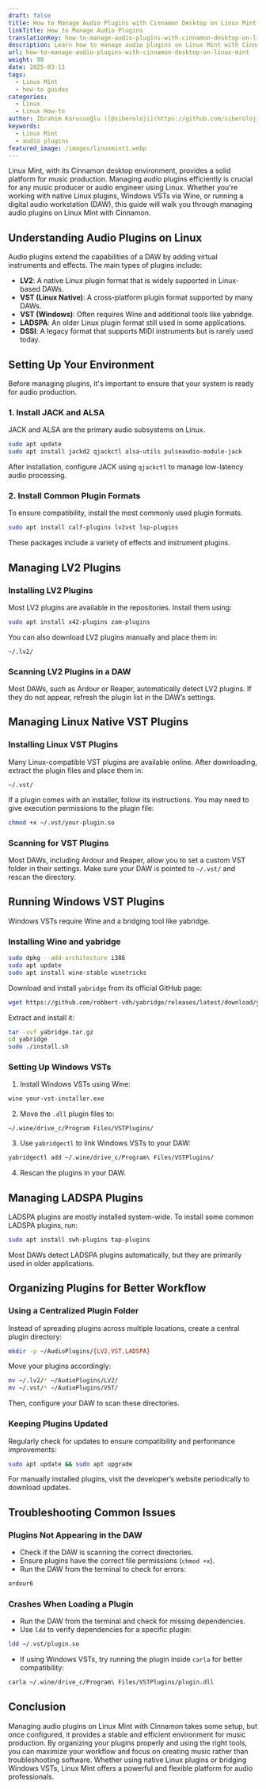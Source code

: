 ```yaml
---
draft: false
title: How to Manage Audio Plugins with Cinnamon Desktop on Linux Mint
linkTitle: How to Manage Audio Plugins
translationKey: how-to-manage-audio-plugins-with-cinnamon-desktop-on-linux-mint
description: Learn how to manage audio plugins on Linux Mint with Cinnamon.
url: how-to-manage-audio-plugins-with-cinnamon-desktop-on-linux-mint
weight: 90
date: 2025-03-11
tags:
  - Linux Mint
  - how-to guides
categories:
  - Linux
  - Linux How-to
author: İbrahim Korucuoğlu ([@siberoloji](https://github.com/siberoloji))
keywords:
  - Linux Mint
  - audio plugins
featured_image: /images/linuxmint1.webp
---
```

Linux Mint, with its Cinnamon desktop environment, provides a solid platform for music production. Managing audio plugins efficiently is crucial for any music producer or audio engineer using Linux. Whether you're working with native Linux plugins, Windows VSTs via Wine, or running a digital audio workstation (DAW), this guide will walk you through managing audio plugins on Linux Mint with Cinnamon.

## Understanding Audio Plugins on Linux

Audio plugins extend the capabilities of a DAW by adding virtual instruments and effects. The main types of plugins include:

- **LV2**: A native Linux plugin format that is widely supported in Linux-based DAWs.
- **VST (Linux Native)**: A cross-platform plugin format supported by many DAWs.
- **VST (Windows)**: Often requires Wine and additional tools like yabridge.
- **LADSPA**: An older Linux plugin format still used in some applications.
- **DSSI**: A legacy format that supports MIDI instruments but is rarely used today.

## Setting Up Your Environment

Before managing plugins, it's important to ensure that your system is ready for audio production.

### 1. Install JACK and ALSA

JACK and ALSA are the primary audio subsystems on Linux.

```bash
sudo apt update
sudo apt install jackd2 qjackctl alsa-utils pulseaudio-module-jack
```

After installation, configure JACK using `qjackctl` to manage low-latency audio processing.

### 2. Install Common Plugin Formats

To ensure compatibility, install the most commonly used plugin formats.

```bash
sudo apt install calf-plugins lv2vst lsp-plugins
```

These packages include a variety of effects and instrument plugins.

## Managing LV2 Plugins

### Installing LV2 Plugins

Most LV2 plugins are available in the repositories. Install them using:

```bash
sudo apt install x42-plugins zam-plugins
```

You can also download LV2 plugins manually and place them in:

```
~/.lv2/
```

### Scanning LV2 Plugins in a DAW

Most DAWs, such as Ardour or Reaper, automatically detect LV2 plugins. If they do not appear, refresh the plugin list in the DAW’s settings.

## Managing Linux Native VST Plugins

### Installing Linux VST Plugins

Many Linux-compatible VST plugins are available online. After downloading, extract the plugin files and place them in:

```
~/.vst/
```

If a plugin comes with an installer, follow its instructions. You may need to give execution permissions to the plugin file:

```bash
chmod +x ~/.vst/your-plugin.so
```

### Scanning for VST Plugins

Most DAWs, including Ardour and Reaper, allow you to set a custom VST folder in their settings. Make sure your DAW is pointed to `~/.vst/` and rescan the directory.

## Running Windows VST Plugins

Windows VSTs require Wine and a bridging tool like yabridge.

### Installing Wine and yabridge

```bash
sudo dpkg --add-architecture i386
sudo apt update
sudo apt install wine-stable winetricks
```

Download and install `yabridge` from its official GitHub page:

```bash
wget https://github.com/robbert-vdh/yabridge/releases/latest/download/yabridge.tar.gz
```

Extract and install it:

```bash
tar -xvf yabridge.tar.gz
cd yabridge
sudo ./install.sh
```

### Setting Up Windows VSTs

1. Install Windows VSTs using Wine:

```bash
wine your-vst-installer.exe
```

2. Move the `.dll` plugin files to:

```
~/.wine/drive_c/Program Files/VSTPlugins/
```

3. Use `yabridgectl` to link Windows VSTs to your DAW:

```bash
yabridgectl add ~/.wine/drive_c/Program\ Files/VSTPlugins/
```

4. Rescan the plugins in your DAW.

## Managing LADSPA Plugins

LADSPA plugins are mostly installed system-wide. To install some common LADSPA plugins, run:

```bash
sudo apt install swh-plugins tap-plugins
```

Most DAWs detect LADSPA plugins automatically, but they are primarily used in older applications.

## Organizing Plugins for Better Workflow

### Using a Centralized Plugin Folder

Instead of spreading plugins across multiple locations, create a central plugin directory:

```bash
mkdir -p ~/AudioPlugins/{LV2,VST,LADSPA}
```

Move your plugins accordingly:

```bash
mv ~/.lv2/* ~/AudioPlugins/LV2/
mv ~/.vst/* ~/AudioPlugins/VST/
```

Then, configure your DAW to scan these directories.

### Keeping Plugins Updated

Regularly check for updates to ensure compatibility and performance improvements:

```bash
sudo apt update && sudo apt upgrade
```

For manually installed plugins, visit the developer’s website periodically to download updates.

## Troubleshooting Common Issues

### Plugins Not Appearing in the DAW

- Check if the DAW is scanning the correct directories.
- Ensure plugins have the correct file permissions (`chmod +x`).
- Run the DAW from the terminal to check for errors:

```bash
ardour6
```

### Crashes When Loading a Plugin

- Run the DAW from the terminal and check for missing dependencies.
- Use `ldd` to verify dependencies for a specific plugin:

```bash
ldd ~/.vst/plugin.so
```

- If using Windows VSTs, try running the plugin inside `carla` for better compatibility:

```bash
carla ~/.wine/drive_c/Program\ Files/VSTPlugins/plugin.dll
```

## Conclusion

Managing audio plugins on Linux Mint with Cinnamon takes some setup, but once configured, it provides a stable and efficient environment for music production. By organizing your plugins properly and using the right tools, you can maximize your workflow and focus on creating music rather than troubleshooting software. Whether using native Linux plugins or bridging Windows VSTs, Linux Mint offers a powerful and flexible platform for audio professionals.
